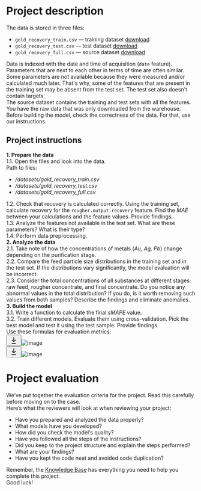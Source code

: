 <div class="Markdown base-markdown base-markdown_with-gallery markdown markdown_size_normal markdown_type_theory full-markdown"><h1>Project description</h1><div class="paragraph">The data is stored in three files:</div><ul><li><code class="code-inline code-inline_theme_light">gold_recovery_train.csv</code> — training dataset <a href="https://practicum-content.s3.us-west-1.amazonaws.com/datasets/gold_recovery_train.csv" target="_blank">download</a></li><li><code class="code-inline code-inline_theme_light">gold_recovery_test.csv</code> — test dataset <a href="https://practicum-content.s3.us-west-1.amazonaws.com/datasets/gold_recovery_test.csv" target="_blank">download</a></li><li><code class="code-inline code-inline_theme_light">gold_recovery_full.csv</code> — source dataset <a href="https://practicum-content.s3.us-west-1.amazonaws.com/datasets/gold_recovery_full.csv" target="_blank">download</a></li></ul><div class="paragraph">Data is indexed with the date and time of acquisition (<code class="code-inline code-inline_theme_light">date</code> feature). Parameters that are next to each other in terms of time are often similar.</div><div class="paragraph">Some parameters are not available because they were measured and/or calculated much later. That's why, some of the features that are present in the training set may be absent from the test set. The test set also doesn't contain targets.</div><div class="paragraph">The source dataset contains the training and test sets with all the features.</div><div class="paragraph">You have the raw data that was only downloaded from the warehouse. Before building the model, check the correctness of the data. For that, use our instructions.</div><h2>Project instructions</h2><div class="paragraph paragraph_has-one-child"><strong>1. Prepare the data</strong></div><div class="paragraph">1.1. Open the files and look into the data.</div><div class="paragraph">Path to files:</div><ul><li><em>/datasets/gold_recovery_train.csv</em></li><li><em>/datasets/gold_recovery_test.csv</em></li><li><em>/datasets/gold_recovery_full.csv</em></li></ul><div class="paragraph">1.2. Check that recovery is calculated correctly. Using the training set, calculate recovery for the <code class="code-inline code-inline_theme_light">rougher.output.recovery</code> feature. Find the <em>MAE</em> between your calculations and the feature values. Provide findings.</div><div class="paragraph">1.3. Analyze the features not available in the test set. What are these parameters? What is their type?</div><div class="paragraph">1.4. Perform data preprocessing.</div><div class="paragraph paragraph_has-one-child"><strong>2. Analyze the data</strong></div><div class="paragraph">2.1. Take note of how the concentrations of metals (<em>Au, Ag, Pb</em>) change depending on the purification stage.</div><div class="paragraph">2.2. Compare the feed particle size distributions in the training set and in the test set. If the distributions vary significantly, the model evaluation will be incorrect.</div><div class="paragraph">2.3. Consider the total concentrations of all substances at different stages: raw feed, rougher concentrate, and final concentrate. Do you notice any abnormal values in the total distribution? If you do, is it worth removing such values from both samples? Describe the findings and eliminate anomalies. </div><div class="paragraph paragraph_has-one-child"><strong>3. Build the model</strong></div><div class="paragraph">3.1. Write a function to calculate the final <em>sMAPE</em> value.</div><div class="paragraph">3.2. Train different models. Evaluate them using cross-validation. Pick the best model and test it using the test sample. Provide findings.</div><div class="paragraph">Use these formulas for evaluation metrics:</div><div class="paragraph paragraph_has-one-child"><div class="downloadable-image prisma prisma_theme_light"><button class="prisma-button prisma-button_icon-placement_left prisma-button_position-in-group_none prisma-button_size_s prisma-button_view_ghost downloadable-image__button"><span class="prisma-button__content"><span class="prisma-button__text"><span class="prisma-button__label"><svg class="prisma-icon prisma-icon_type_arrows-download-24 downloadable-image__icon" width="24" height="24" viewBox="0 0 24 24" fill="none"><path fill-rule="evenodd" clip-rule="evenodd" d="M12 3C11.45 3 11 3.45 11 4V10.9219C11 11.6763 11.0854 12.4276 11.254 13.1613L11.0483 13.3684L10.8331 13.0242C10.4323 12.3835 9.96022 11.7902 9.42583 11.2558L8.46 10.29C8.07 9.89999 7.44 9.89999 7.05 10.29C6.66 10.68 6.66 11.32 7.05 11.71L10.9404 15.5926C11.526 16.1769 12.474 16.1769 13.0596 15.5926L16.95 11.71C17.34 11.32 17.34 10.68 16.95 10.29C16.56 9.89999 15.93 9.89999 15.54 10.29L14.5742 11.2558C14.0398 11.7902 13.5677 12.3835 13.1669 13.0242L12.9517 13.3684L12.746 13.1613C12.9146 12.4276 13 11.6763 13 10.9219V4C13 3.45 12.55 3 12 3ZM7 19C6.44772 19 6 19.4477 6 20C6 20.5523 6.44772 21 7 21H17C17.5523 21 18 20.5523 18 20C18 19.4477 17.5523 19 17 19H7Z" fill="currentColor" fill-opacity="0.85"></path></svg></span></span></span></button><img src="https://practicum-content.s3.us-west-1.amazonaws.com/resources/moved_smape_1576239058_1589899769.jpg" alt="image" class="image image_expandable"></div></div><div class="paragraph paragraph_has-one-child"><div class="downloadable-image prisma prisma_theme_light"><button class="prisma-button prisma-button_icon-placement_left prisma-button_position-in-group_none prisma-button_size_s prisma-button_view_ghost downloadable-image__button"><span class="prisma-button__content"><span class="prisma-button__text"><span class="prisma-button__label"><svg class="prisma-icon prisma-icon_type_arrows-download-24 downloadable-image__icon" width="24" height="24" viewBox="0 0 24 24" fill="none"><path fill-rule="evenodd" clip-rule="evenodd" d="M12 3C11.45 3 11 3.45 11 4V10.9219C11 11.6763 11.0854 12.4276 11.254 13.1613L11.0483 13.3684L10.8331 13.0242C10.4323 12.3835 9.96022 11.7902 9.42583 11.2558L8.46 10.29C8.07 9.89999 7.44 9.89999 7.05 10.29C6.66 10.68 6.66 11.32 7.05 11.71L10.9404 15.5926C11.526 16.1769 12.474 16.1769 13.0596 15.5926L16.95 11.71C17.34 11.32 17.34 10.68 16.95 10.29C16.56 9.89999 15.93 9.89999 15.54 10.29L14.5742 11.2558C14.0398 11.7902 13.5677 12.3835 13.1669 13.0242L12.9517 13.3684L12.746 13.1613C12.9146 12.4276 13 11.6763 13 10.9219V4C13 3.45 12.55 3 12 3ZM7 19C6.44772 19 6 19.4477 6 20C6 20.5523 6.44772 21 7 21H17C17.5523 21 18 20.5523 18 20C18 19.4477 17.5523 19 17 19H7Z" fill="currentColor" fill-opacity="0.85"></path></svg></span></span></span></button><img src="https://practicum-content.s3.us-west-1.amazonaws.com/resources/moved__smape_1_1589900649.jpg" alt="image" class="image image_expandable"></div></div><h1>Project evaluation</h1><div class="paragraph">We’ve put together the evaluation criteria for the project. Read this carefully before moving on to the case.</div><div class="paragraph">Here’s what the reviewers will look at when reviewing your project:</div><ul><li>Have you prepared and analyzed the data properly?</li><li>What models have you developed?</li><li>How did you check the model‘s quality?</li><li>Have you followed all the steps of the instructions?</li><li>Did you keep to the project structure and explain the steps performed?</li><li>What are your findings?</li><li>Have you kept the code neat and avoided code duplication?</li></ul><div class="paragraph">Remember, the <a href="https://tripleten.gatsbyjs.io/DS/" target="_blank">Knowledge Base</a> has everything you need to help you complete this project.</div><div class="paragraph">Good luck!</div></div>
